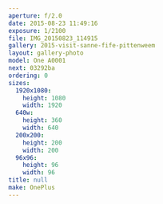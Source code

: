 ```yaml
---
aperture: f/2.0
date: 2015-08-23 11:49:16
exposure: 1/2100
file: IMG_20150823_114915
gallery: 2015-visit-sanne-fife-pittenweem
layout: gallery-photo
model: One A0001
next: 03292ba
ordering: 0
sizes:
  1920x1080:
    height: 1080
    width: 1920
  640w:
    height: 360
    width: 640
  200x200:
    height: 200
    width: 200
  96x96:
    height: 96
    width: 96
title: null
make: OnePlus
---
```

